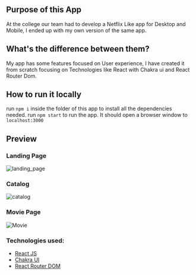 ## Purpose of this App
At the college our team had to develop a Netflix Like app for Desktop and Mobile, I ended up with my own version of the same app.

## What's the difference between them?
My app has some features focused on User experience, I have created it from scratch focusing on Technologies like React with Chakra ui and React Router Dom.

## How to run it locally
 run `npm i` inside the folder of this app to install all the dependencies needed.
 run `npm start` to run the app. It should open a browser window to ` localhost:3000 `
 
## Preview
### Landing Page
![landing_page](./public/landing.png)

### Catalog
![catalog](./public/catalog.png)

### Movie Page
![Movie](./public/MoviePage.png)

### Technologies used:
 - [React JS](https://pt-br.reactjs.org/docs/getting-started.html)
 - [Chakra UI](https://chakra-ui.com/docs/getting-started)
 - [React Router DOM](https://v5.reactrouter.com/web/guides/quick-start)
